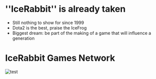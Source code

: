 # ''IceRabbit'' is already taken
- Still nothing to show for since 1999
- Dota2 is the best, praise the IceFrog
- Biggest dream: be part of the making of a game that will influence a generation

# IceRabbit Games Network
![test](https://steam-stat.vercel.app/api?profileName=IceRabbit.png)
